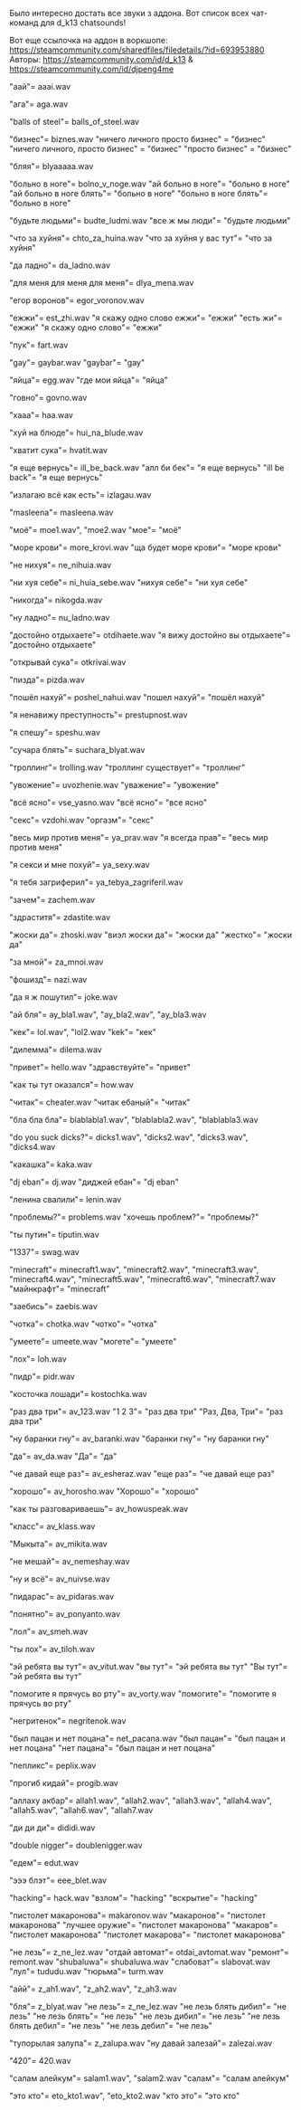 Было интересно достать все звуки з аддона. Вот список всех чат-команд для d_k13 chatsounds!

Вот еще ссылочка на аддон в воркшопе: https://steamcommunity.com/sharedfiles/filedetails/?id=693953880
Авторы: https://steamcommunity.com/id/d_k13 & https://steamcommunity.com/id/djpeng4me

"аай"= aaai.wav
 
"ага"= aga.wav
 
"balls of steel"= balls_of_steel.wav
 
"бизнес"= biznes.wav
"ничего личного просто бизнес" = "бизнес"
"ничего личного, просто бизнес" = "бизнес"
"просто бизнес" = "бизнес"
 
"бляя"= blyaaaaa.wav
 
"больно в ноге"= bolno_v_noge.wav
"ай больно в ноге"= "больно в ноге"
"ай больно в ноге блять"= "больно в ноге"
"больно в ноге блять"= "больно в ноге"
 
"будьте людьми"= budte_ludmi.wav
"все ж мы люди"= "будьте людьми"
 
 
"что за хуйня"= chto_za_huina.wav
"что за хуйня у вас тут"= "что за хуйня"
 
 
"да ладно"= da_ladno.wav

"для меня для меня для меня"= dlya_mena.wav
 
"егор воронов"= egor_voronov.wav
 
"ежжи"= est_zhi.wav
"я скажу одно слово ежжи"= "ежжи"
"есть жи"= "ежжи"
"я скажу одно слово"= "ежжи"
 
"пук"= fart.wav
 
"gay"= gaybar.wav
"gaybar"= "gay"
 
"яйца"= egg.wav
"где мои яйца"= "яйца"
 
"говно"= govno.wav
 
"хааа"= haa.wav
 
"хуй на блюде"= hui_na_blude.wav
 
"хватит сука"= hvatit.wav
 
"я еще вернусь"= ill_be_back.wav
"алл би бек"= "я еще вернусь"
"ill be back"= "я еще вернусь"
 
"излагаю всё как есть"= izlagau.wav
 
"masleena"= masleena.wav
 
"моё"= moe1.wav", "moe2.wav
"мое"= "моё"
 
"море крови"= more_krovi.wav
"ща будет море крови"= "море крови"
 
"не нихуя"= ne_nihuia.wav
 
"ни хуя себе"= ni_huia_sebe.wav
"нихуя себе"= "ни хуя себе"
 
"никогда"= nikogda.wav
 
"ну ладно"= nu_ladno.wav
 
"достойно отдыхаете"= otdihaete.wav
"я вижу достойно вы отдыхаете"= "достойно отдыхаете"
 
"открывай сука"= otkrivai.wav
 
"пизда"= pizda.wav
 
"пошёл нахуй"= poshel_nahui.wav
"пошел нахуй"= "пошёл нахуй"
 
"я ненавижу преступность"= prestupnost.wav
 
"я спешу"= speshu.wav
 
"сучара блять"= suchara_blyat.wav
 
"троллинг"= trolling.wav
"троллинг существует"= "троллинг"
 
"увожение"= uvozhenie.wav
"уважение"= "увожение"
 
"всё ясно"= vse_yasno.wav
"всё ясно"= "все ясно"
 
"секс"= vzdohi.wav
"оргазм"= "секс"
 
"весь мир против меня"= ya_prav.wav
"я всегда прав"= "весь мир против меня"
 
"я секси и мне похуй"= ya_sexy.wav
 
"я тебя загриферил"= ya_tebya_zagriferil.wav
 
"зачем"= zachem.wav
 
"здраститя"= zdastite.wav
 
"жоски да"= zhoski.wav
"виэл жоски да"= "жоски да"
"жестко"= "жоски да"

"за мной"= za_mnoi.wav

"фошизд"= nazi.wav

"да я ж пошутил"= joke.wav

"ай бля"= ay_bla1.wav", "ay_bla2.wav", "ay_bla3.wav

"кек"= lol.wav", "lol2.wav
"kek"= "кек"

"дилемма"= dilema.wav

"привет"= hello.wav
"здравствуйте"= "привет"

"как ты тут оказался"= how.wav

"читак"= cheater.wav
"читак ебаный"= "читак"

"бла бла бла"= blablabla1.wav", "blablabla2.wav", "blablabla3.wav

"do you suck dicks?"= dicks1.wav", "dicks2.wav", "dicks3.wav", "dicks4.wav

"какашка"= kaka.wav

"dj eban"= dj.wav
"диджей ебан"= "dj eban"

"ленина свалили"= lenin.wav

"проблемы?"= problems.wav
"хочешь проблем?"= "проблемы?"

"ты путин"= tiputin.wav

"1337"= swag.wav

"minecraft"= minecraft1.wav", "minecraft2.wav", "minecraft3.wav", "minecraft4.wav", "minecraft5.wav", "minecraft6.wav", "minecraft7.wav
"майнкрафт"= "minecraft"

"заебись"= zaebis.wav

"чотка"= chotka.wav
"чотко"= "чотка"

"умеете"= umeete.wav
"могете"= "умеете"

"лох"= loh.wav

"пидр"= pidr.wav

"косточка лошади"= kostochka.wav

"раз два три"= av_123.wav
"1 2 3"= "раз два три"
"Раз, Два, Три"= "раз два три"

"ну баранки гну"= av_baranki.wav
"баранки гну"= "ну баранки гну"

"да"= av_da.wav
"Да"= "да"

"че давай еще раз"= av_esheraz.wav
"еще раз"= "че давай еще раз"

"хорошо"= av_horosho.wav
"Хорошо"= "хорошо"

"как ты разговариваешь"= av_howuspeak.wav

"класс"= av_klass.wav

"Мыкыта"= av_mikita.wav

"не мешай"= av_nemeshay.wav

"ну и всё"= av_nuivse.wav

"пидарас"= av_pidaras.wav

"понятно"= av_ponyanto.wav

"лол"= av_smeh.wav

"ты лох"= av_tiloh.wav

"эй ребята вы тут"= av_vitut.wav
"вы тут"= "эй ребята вы тут"
"Вы тут"= "эй ребята вы тут"

"помогите я прячусь во рту"= av_vorty.wav
"помогите"= "помогите я прячусь во рту"

"негритенок"= negritenok.wav

"был пацан и нет поцана"= net_pacana.wav
"был пацан"= "был пацан и нет поцана"
"нет пацана"= "был пацан и нет поцана"

"пепликс"= peplix.wav

"прогиб кидай"= progib.wav

"аллаху акбар"= allah1.wav", "allah2.wav", "allah3.wav", "allah4.wav", "allah5.wav", "allah6.wav", "allah7.wav

"ди ди ди"= dididi.wav

"double nigger"= doublenigger.wav

"едем"= edut.wav

"эээ блэт"= eee_blet.wav

"hacking"= hack.wav
"взлом"= "hacking"
"вскрытие"= "hacking"

"пистолет макаронова"= makaronov.wav
"макаронов"= "пистолет макаронова"
"лучшее оружие"= "пистолет макаронова"
"макаров"= "пистолет макаронова"
"пистолет макарова"= "пистолет макаронова"

"не лезь"= z_ne_lez.wav
"отдай автомат"= otdai_avtomat.wav
"ремонт"= remont.wav
"shubaluwa"= shubaluwa.wav
"слабоват"= slabovat.wav
"лул"= tududu.wav
"тюрьма"= turm.wav

"айй"= z_ah1.wav", "z_ah2.wav", "z_ah3.wav

"бля"= z_blyat.wav
"не лезь"= z_ne_lez.wav
"не лезь блять дибил"= "не лезь"
"не лезь блять"= "не лезь"
"не лезь дибил"= "не лезь"
"не лезь блять дебил"= "не лезь"
"не лезь дебил"= "не лезь"

"тупорылая залупа"= z_zalupa.wav
"ну давай залезай"= zalezai.wav

"420"= 420.wav

"салам алейкум"= salam1.wav", "salam2.wav
"салам"= "салам алейкум"

"это кто"= eto_kto1.wav", "eto_kto2.wav
"кто это"= "это кто"
